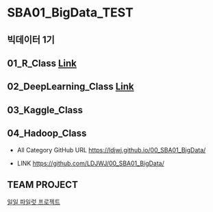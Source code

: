 # SBA01_BigData_TEST

## 빅데이터 1기
## 01_R_Class [Link](https://ldjwj.github.io/00_SBA01_BigData/05_HTML/idx_lec_list.html)


## 02_DeepLearning_Class [Link](https://ldjwj.github.io/00_SBA01_BigData/05_HTML/idx_lec_dl_list.html)

## 03_Kaggle_Class 


## 04_Hadoop_Class

* All Category GitHub URL
https://ldjwj.github.io/00_SBA01_BigData/

* LINK
https://github.com/LDJWJ/00_SBA01_BigData/

## TEAM PROJECT
[일일 파일럿 프로젝트](https://github.com/LDJWJ/00_SBA01_BigData/blob/master/00_TeamProject_Second/Readme.md)
